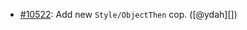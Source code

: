* [#10522](https://github.com/rubocop/rubocop/issues/10522): Add new `Style/ObjectThen` cop. ([@ydah][])
